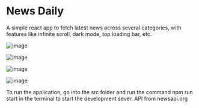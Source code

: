 # News Daily
A simple react app to fetch latest news across several categories, with features like infinite scroll, dark mode, top loading bar, etc.

![image](https://github.com/vaibhavj-11/News-Daily-React/assets/71918594/bbd14bc2-8371-4527-a217-72efd4829acd)

![image](https://github.com/vaibhavj-11/News-Daily-React/assets/71918594/f7160b2f-bad0-4369-8071-fcc59b87c260)

![image](https://github.com/vaibhavj-11/News-Daily-React/assets/71918594/5a2ac6c2-b14b-4875-9676-8a4b5733aee6)

![image](https://github.com/vaibhavj-11/News-Daily-React/assets/71918594/f039854c-4473-490c-b1e6-0dfff40ad4c2)



To run the application, go into the src folder and run the command npm run start in the terminal to start the development sever.
API from newsapi.org

